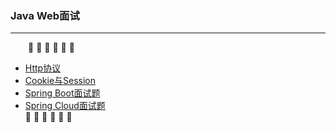 ### Java Web面试
---
&emsp;&emsp;:arrow_down_small: :arrow_down_small: :arrow_down_small: :arrow_down_small: :arrow_down_small: :arrow_down_small:
- [Http协议](https://github.com/Cynaith/Java-Daily-Interview/blob/master/JavaWeb%E9%9D%A2%E8%AF%95/Http%E5%8D%8F%E8%AE%AE.md)
- [Cookie与Session](https://github.com/Cynaith/Java-Daily-Interview/blob/master/JavaWeb%E9%9D%A2%E8%AF%95/Cookie%E4%B8%8ESession.md)
- [Spring Boot面试题](https://github.com/Cynaith/Java-Daily-Interview/blob/master/JavaWeb%E9%9D%A2%E8%AF%95/SpringBoot%E9%9D%A2%E8%AF%95%E9%A2%98.md)
- [Spring Cloud面试题](https://github.com/Cynaith/Java-Daily-Interview/blob/master/JavaWeb%E9%9D%A2%E8%AF%95/SpringCloud%E9%9D%A2%E8%AF%95%E9%A2%98.md)
<br/>:arrow_up_small: :arrow_up_small: :arrow_up_small: :arrow_up_small: :arrow_up_small: :arrow_up_small:

